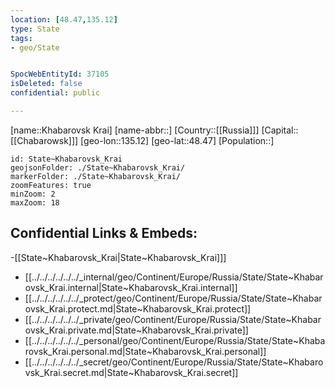 ```yaml
---
location: [48.47,135.12]
type: State
tags:
- geo/State


SpocWebEntityId: 37105
isDeleted: false
confidential: public

---
```

[name::Khabarovsk Krai]
[name-abbr::]
[Country::[[Russia]]]
[Capital::[[Chabarowsk]]]
[geo-lon::135.12]
[geo-lat::48.47]
[Population::]



```leaflet
id: State~Khabarovsk_Krai
geojsonFolder: ./State~Khabarovsk_Krai/
markerFolder: ./State~Khabarovsk_Krai/
zoomFeatures: true 
minZoom: 2 
maxZoom: 18
```


## Confidential Links & Embeds: 
-[[State~Khabarovsk_Krai|State~Khabarovsk_Krai]]] 
- [[../../../../../../_internal/geo/Continent/Europe/Russia/State/State~Khabarovsk_Krai.internal|State~Khabarovsk_Krai.internal]] 
- [[../../../../../../_protect/geo/Continent/Europe/Russia/State/State~Khabarovsk_Krai.protect.md|State~Khabarovsk_Krai.protect]] 
- [[../../../../../../_private/geo/Continent/Europe/Russia/State/State~Khabarovsk_Krai.private.md|State~Khabarovsk_Krai.private]] 
- [[../../../../../../_personal/geo/Continent/Europe/Russia/State/State~Khabarovsk_Krai.personal.md|State~Khabarovsk_Krai.personal]] 
- [[../../../../../../_secret/geo/Continent/Europe/Russia/State/State~Khabarovsk_Krai.secret.md|State~Khabarovsk_Krai.secret]] 
